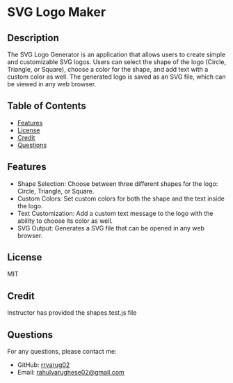 # SVG Logo Maker

## Description
The SVG Logo Generator is an application that allows users to create simple and customizable SVG logos. Users can select the shape of the logo (Circle, Triangle, or Square), choose a color for the shape, and add text with a custom color as well. The generated logo is saved as an SVG file, which can be viewed in any web browser.

## Table of Contents
- [Features](#features)
- [License](#license)
- [Credit](#credit)
- [Questions](#questions)

## Features
- Shape Selection: Choose between three different shapes for the logo: Circle, Triangle, or Square.
- Custom Colors: Set custom colors for both the shape and the text inside the logo.
- Text Customization: Add a custom text message to the logo with the ability to choose its color as well.
- SVG Output: Generates a SVG file that can be opened in any web browser.

## License 
MIT

## Credit
Instructor has provided the shapes.test.js file

## Questions
For any questions, please contact me:
- GitHub: [rrvarug02](https://github.com/rrvarug02)
- Email: rahulvarughese02@gmail.com